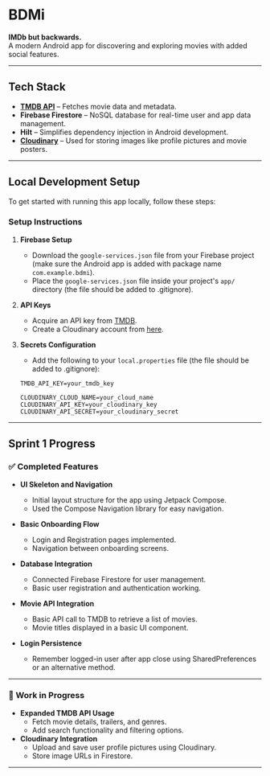 # BDMi
**IMDb but backwards.**  
A modern Android app for discovering and exploring movies with added social features.

---

## Tech Stack

- **[TMDB API](https://developer.themoviedb.org/docs/getting-started)** – Fetches movie data and metadata.
- **Firebase Firestore** – NoSQL database for real-time user and app data management.
- **Hilt** – Simplifies dependency injection in Android development.
- **[Cloudinary](https://cloudinary.com/)** – Used for storing images like profile pictures and movie posters.

---

## Local Development Setup

To get started with running this app locally, follow these steps:

### Setup Instructions

1. **Firebase Setup**  
   - Download the `google-services.json` file from your Firebase project (make sure the Android app is added with package name `com.example.bdmi`).
   - Place the `google-services.json` file inside your project's `app/` directory (the file should be added to .gitignore).

2. **API Keys**
   - Acquire an API key from [TMDB](https://developer.themoviedb.org/docs/getting-started).
   - Create a Cloudinary account from [here](https://cloudinary.com/console).

3. **Secrets Configuration**
   - Add the following to your `local.properties` file (the file should be added to .gitignore):

   ```properties
   TMDB_API_KEY=your_tmdb_key

   CLOUDINARY_CLOUD_NAME=your_cloud_name
   CLOUDINARY_API_KEY=your_cloudinary_key
   CLOUDINARY_API_SECRET=your_cloudinary_secret
   ```
---
## Sprint 1 Progress

### ✅ Completed Features

- **UI Skeleton and Navigation**
  - Initial layout structure for the app using Jetpack Compose.
  - Used the Compose Navigation library for easy navigation.
  
- **Basic Onboarding Flow**
  - Login and Registration pages implemented.
  - Navigation between onboarding screens.

- **Database Integration**
  - Connected Firebase Firestore for user management.
  - Basic user registration and authentication working.

- **Movie API Integration**
  - Basic API call to TMDB to retrieve a list of movies.
  - Movie titles displayed in a basic UI component.
    
- **Login Persistence**
  - Remember logged-in user after app close using SharedPreferences or an alternative method.
---
### 🔧 Work in Progress
- **Expanded TMDB API Usage**
  - Fetch movie details, trailers, and genres.
  - Add search functionality and filtering options.
 - **Cloudinary Integration**
   - Upload and save user profile pictures using Cloudinary.
   - Store image URLs in Firestore.
---


